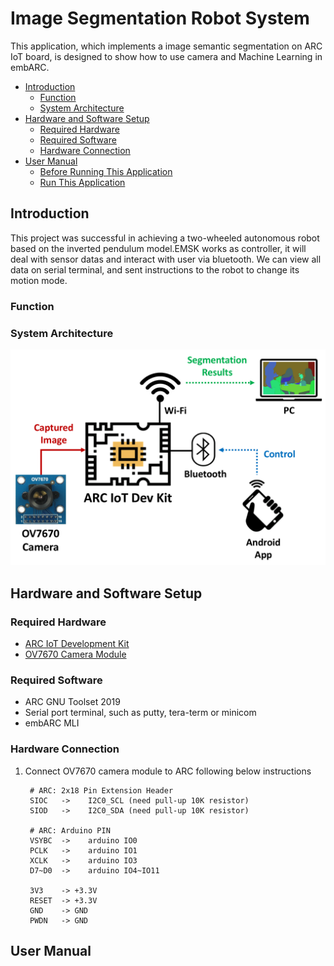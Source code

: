 # Image Segmentation Robot System

This application, which implements a image semantic segmentation on ARC IoT board, is designed to show how to use camera and Machine Learning in embARC.

* [Introduction](#introduction)
	* [Function](#function)
	* [System Architecture](#system-architecture)
* [Hardware and Software Setup](#hardware-and-software-setup)
	* [Required Hardware](#required-hardware)
	* [Required Software](#required-software)
	* [Hardware Connection](#hardware-connection)
* [User Manual](#user-manual)
	* [Before Running This Application](#before-running-this-application)
	* [Run This Application](#run-this-application)

## Introduction
This project was successful in achieving a two-wheeled autonomous robot based on the inverted pendulum model.EMSK works as controller, it will deal with sensor datas and interact with user via bluetooth. We can view all data on serial terminal, and sent instructions to the robot to change its motion mode.

### Function

### System Architecture
![system architecture][3]

## Hardware and Software Setup
### Required Hardware
- [ARC IoT Development Kit][1]
- [OV7670 Camera Module][2]

### Required Software
- ARC GNU Toolset 2019
- Serial port terminal, such as putty, tera-term or minicom
- embARC MLI

### Hardware Connection
1. Connect OV7670 camera module to ARC following below instructions

        # ARC: 2x18 Pin Extension Header
        SIOC   ->    I2C0_SCL (need pull-up 10K resistor)
        SIOD   ->    I2C0_SDA (need pull-up 10K resistor)

        # ARC: Arduino PIN
        VSYBC  ->    arduino IO0
        PCLK   ->    arduino IO1
        XCLK   ->    arduino IO3
        D7~D0  ->    arduino IO4~IO11

        3V3    -> +3.3V
        RESET  -> +3.3V
        GND    -> GND
        PWDN   -> GND

## User Manual
[1]: https://embarc.org/embarc_osp/doc/build/html/board/iotdk.html "ARC IoT Development Kit"
[2]: https://www.voti.nl/docs/OV7670.pdf "OV7670 Camera Module"
[3]: ./doc/system.png "System Architecture"
